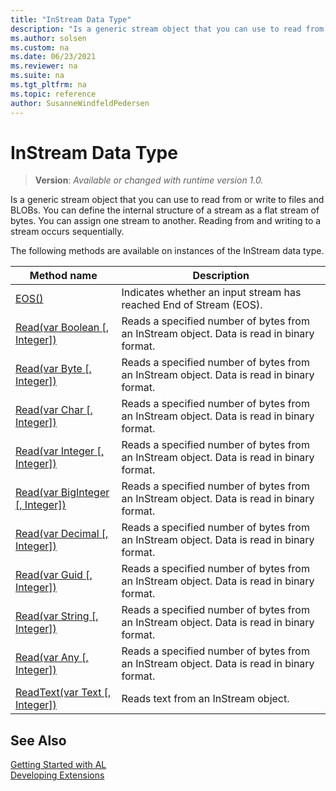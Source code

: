 ```yaml
---
title: "InStream Data Type"
description: "Is a generic stream object that you can use to read from or write to files and BLOBs."
ms.author: solsen
ms.custom: na
ms.date: 06/23/2021
ms.reviewer: na
ms.suite: na
ms.tgt_pltfrm: na
ms.topic: reference
author: SusanneWindfeldPedersen
---
```

[//]: # (START>DO_NOT_EDIT)
[//]: # (IMPORTANT:Do not edit any of the content between here and the END>DO_NOT_EDIT.)
[//]: # (Any modifications should be made in the .xml files in the ModernDev repo.)
# InStream Data Type
> **Version**: _Available or changed with runtime version 1.0._

Is a generic stream object that you can use to read from or write to files and BLOBs. You can define the internal structure of a stream as a flat stream of bytes. You can assign one stream to another. Reading from and writing to a stream occurs sequentially.
  



The following methods are available on instances of the InStream data type.

|Method name|Description|
|-----------|-----------|
|[EOS()](instream-eos-method.md)|Indicates whether an input stream has reached End of Stream (EOS).|
|[Read(var Boolean [, Integer])](instream-read-boolean-integer-method.md)|Reads a specified number of bytes from an InStream object. Data is read in binary format.|
|[Read(var Byte [, Integer])](instream-read-byte-integer-method.md)|Reads a specified number of bytes from an InStream object. Data is read in binary format.|
|[Read(var Char [, Integer])](instream-read-char-integer-method.md)|Reads a specified number of bytes from an InStream object. Data is read in binary format.|
|[Read(var Integer [, Integer])](instream-read-integer-integer-method.md)|Reads a specified number of bytes from an InStream object. Data is read in binary format.|
|[Read(var BigInteger [, Integer])](instream-read-biginteger-integer-method.md)|Reads a specified number of bytes from an InStream object. Data is read in binary format.|
|[Read(var Decimal [, Integer])](instream-read-decimal-integer-method.md)|Reads a specified number of bytes from an InStream object. Data is read in binary format.|
|[Read(var Guid [, Integer])](instream-read-guid-integer-method.md)|Reads a specified number of bytes from an InStream object. Data is read in binary format.|
|[Read(var String [, Integer])](instream-read-string-integer-method.md)|Reads a specified number of bytes from an InStream object. Data is read in binary format.|
|[Read(var Any [, Integer])](instream-read-joker-integer-method.md)|Reads a specified number of bytes from an InStream object. Data is read in binary format.|
|[ReadText(var Text [, Integer])](instream-readtext-method.md)|Reads text from an InStream object.|

[//]: # (IMPORTANT: END>DO_NOT_EDIT)
## See Also
[Getting Started with AL](../../devenv-get-started.md)  
[Developing Extensions](../../devenv-dev-overview.md)  